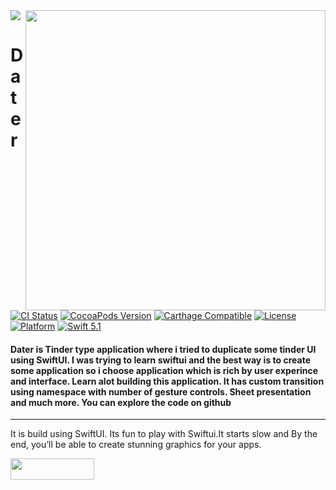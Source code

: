 <img src="https://github.com/jwd-ali/TidalTestProject/blob/master/images/header/header.png">
<img align="right" src="https://github.com/jwd-ali/Dater/blob/main/image/ezgif.com-gif-maker.gif" width="480" />
<p><h1 align="left">Dater</h1></p>

[![CI Status](https://travis-ci.org/jwd-ali/RingPieChart.svg)](https://travis-ci.org/jwd-ali/RingPieChart)
[![CocoaPods Version](https://img.shields.io/cocoapods/v/RingPieChart.svg?style=flat)](https://cocoapods.org/pods/RingPieChart)
[![Carthage Compatible](https://img.shields.io/badge/Carthage-compatible-0473B3.svg?style=flat)](https://github.com/Carthage/Carthage)
[![License](https://img.shields.io/cocoapods/l/RingPieChart.svg?style=flat)](https://cocoapods.org/pods/RingPieChart)
[![Platform](https://img.shields.io/cocoapods/p/RingPieChart.svg?style=flat)](https://cocoapods.org/pods/RingPieChart)
[![Swift 5.1](https://img.shields.io/badge/swift-5.1-orange)](https://swift.org)

<p><h4>Dater is Tinder type application where i tried to duplicate some tinder UI using SwiftUI. I was trying to learn swiftui and the best way is to create some application so i choose application which is rich by user experince and interface. Learn alot building this application. It has custom transition using namespace with number of gesture controls. Sheet presentation and much more. You can explore the code on github</h4></p>

___

It is build using SwiftUI. Its fun to play with Swiftui.It starts slow and By the end, you’ll be able to create stunning graphics for your apps.
<p> 
  
  <a href="https://www.linkedin.com/in/jawad-ali-3804ab24/"><img src="https://i.imgur.com/vGjsQPt.png" width="134" height="34"></a>  

</br></br>
